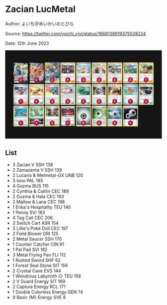 # Zacian LucMetal

Author: よいち＠めいかいのとびら

Source: <https://twitter.com/yoichi_vivi/status/1668138919375028224>

Date: 12th June 2023

![decklist](../../images/PAL/Zacian%20LucMetal/1-%20Zacian%20LucMetal.png)

## List

* 3 Zacian V SSH 138
* 2 Zamazenta V SSH 139
* 2 Lucario & Melmetal-GX UNB 120
* 3 Iono PAL 185
* 4 Guzma BUS 115
* 2 Cynthia & Caitlin CEC 189
* 2 Guzma & Hala CEC 193
* 2 Mallow & Lana CEC 198
* 1 Erika's Hospitality TEU 140
* 1 Penny SVI 183
* 4 Tag Call CEC 206
* 3 Switch Cart ASR 154
* 3 Lillie's Poké Doll CEC 197
* 2 Field Blower GRI 125
* 2 Metal Saucer SSH 170
* 1 Counter Catcher CIN 91
* 1 Pal Pad SVI 182
* 3 Metal Frying Pan FLI 112
* 1 Rusted Sword SHF 62
* 1 Forest Seal Stone SIT 156
* 2 Crystal Cave EVS 144
* 1 Wondrous Labyrinth ◇ TEU 158
* 2 V Guard Energy SIT 169
* 2 Capture Energy RCL 171
* 1 Double Colorless Energy GEN 74
* 9 Basic {M} Energy SVE 8
